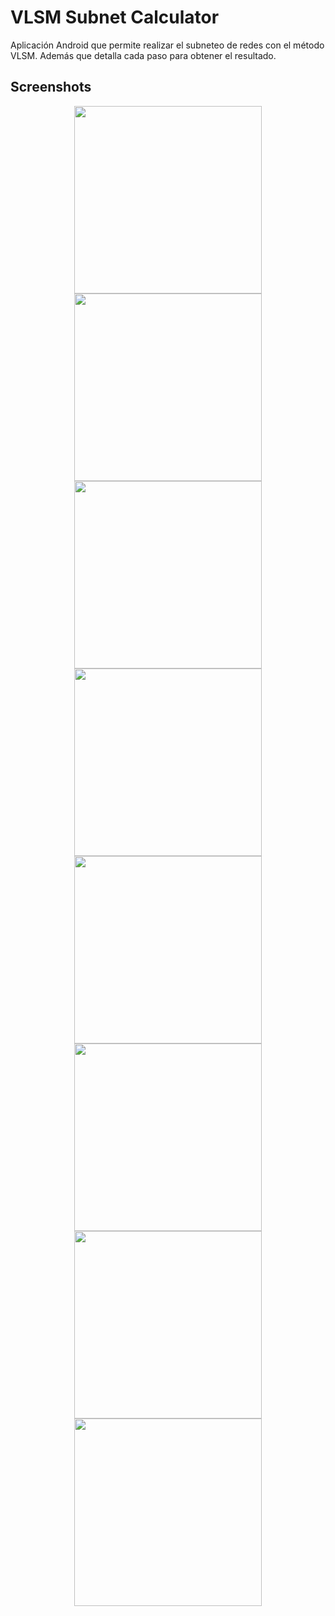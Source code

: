 # VLSM Subnet Calculator

Aplicación Android que permite realizar el subneteo de redes con el método VLSM.
Además que detalla cada paso para obtener el resultado.

## Screenshots

<div align="center"><img src="extra/images/Screenshot_1.png" width="300"></div>
<div align="center"><img src="extra/images/Screenshot_2.png" width="300"></div>
<div align="center"><img src="extra/images/Screenshot_3.png" width="300"></div>
<div align="center"><img src="extra/images/Screenshot_4.png" width="300"></div>
<div align="center"><img src="extra/images/Screenshot_5.png" width="300"></div>
<div align="center"><img src="extra/images/Screenshot_6.png" width="300"></div>
<div align="center"><img src="extra/images/Screenshot_7.png" width="300"></div>
<div align="center"><img src="extra/images/Screenshot_8.png" width="300"></div>